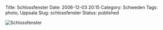 Title: Schlossfenster
Date: 2006-12-03 20:15
Category: Schweden
Tags: photo, Uppsala
Slug: schlossfenster
Status: published

![Schlossfenster](/pic/schlossfenster.jpg "Schlossfenster")

